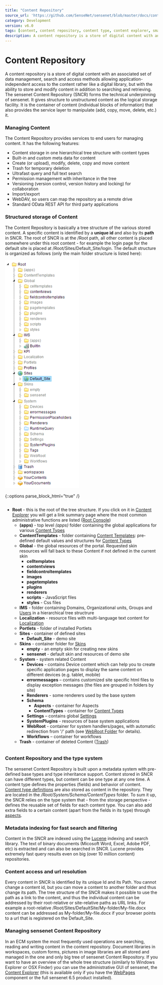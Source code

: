 ```yaml
---
title: "Content Repository"
source_url: 'https://github.com/SenseNet/sensenet/blob/master/docs/content-repository.md'
category: Development
version: v6.0
tags: [content, content repository, content type, content explorer, smart application model, trash, sn6, sn7]
description: A content repository is a store of digital content with an associated set of data management, search and access methods allowing application-independent access to the content rather like a digital library, but with the ability to store and modify content in addition to searching and retrieving.
---
```


# Content Repository

A content repository is a store of digital content with an associated set of data management, search and access methods allowing application-independent access to the content rather like a digital library, but with the ability to store and modify content in addition to searching and retrieving. The sensenet Content Repository (SNCR) forms the technical underpinning of sensenet. It gives structure to unstructured content as the logical storage facility. It is the container of content (individual blocks of information) that also provides the service layer to manipulate (add, copy, move, delete, etc.) it.

### Managing Content

The Content Repository provides services to end users for managing content. It has the following features:

- Content storage in one hierarchical tree structure with content types
- Built-in and custom meta data for content
- Create (or upload), modify, delete, copy and move content
- Trash for temporary deletion
- Ultrafast query and full text search
- Permission management with inheritance in the tree
- Versioning (version control, version history and locking) for collaboration
- Import/export
- WebDAV, so users can map the repository as a remote drive
- Standard OData REST API for third party applications

### Structured storage of Content

The Content Repository is basically a tree structure of the various stored content. A specific content is identified by a **unique id** and also by its **path** in SNCR. The root of SNCR is at the /Root path, all other content is placed somewhere under this root content - for example the login page for the default site is placed at /Root/Sites/Default_Site/login. The default structure is organized as follows (only the main folder structure is listed here):

<div style="display: inline-block;vertical-align: top; padding-right: 20px; width: 260px;">
<img src="https://raw.githubusercontent.com/SenseNet/sensenet/master/docs/images/content-repository1.png" alt="Content Repository tree" /> 
</div>

{::options parse_block_html="true" /}
<div style="display: inline-block;width: 500px;">

- **Root** - this is the root of the tree structure. If you click on it in [Content Explorer](/docs/content-explorer) you will get a link summary page where the most common administrative functions are listed ([Root Console](/docs/root-console))
  - **(apps)** - top level _(apps)_ folder containing the global applications for various [Content Types](/docs/content-types)
  - **ContentTemplates** - folder containing [Content Templates](/docs/content-templates): pre-defined default values and structures for [Content Types](/docs/content-types)
  - **Global** - the global resources of the portal. Requested skin resources will fall back to these Content if not defined in the current skin
    - **celltemplates**
    - **contentviews**
    - **fieldcontroltemplates**
    - **images**
    - **pagetemplates**
    - **plugins**
    - **renderers**
    - **scripts** - JavaScript files
    - **styles** - Css files
  - **IMS** - folder containing Domains, Organizational units, Groups and [Users](/docs/user-content-type) in a hierarchical tree structrure
  - **Localization** - resource files with multi-language text content for [Localization](/docs/localization)
  - **Portlets** - folder of installed Portlets
  - **Sites** - container of defined sites
    - **Default_Site** - demo site
  - **Skins** - container folder for [Skins](/docs/skin-system)
    - **empty** - an empty skin for creating new skins
    - **sensenet** - default skin and resources of demo site
  - **System** - system related Content
    - **Devices** - contains Device content which can help you to create specific application pages to display the same content on different devices (e.g. tablet, mobile)
    - **errormessages** – contains customized site specific html files to display exception messages (the files are grouped in folders by site)
    - **Renderers** - some renderers used by the base system
    - **Schema**
      - **Aspects** - container for Aspects
      - **ContentTypes** - container for [Content Types](/docs/content-types)
    - **Settings** – contains global [Settings](/docs/settings)
    - **SystemPlugins** - resources of base system applications
    - **WebRoot** - container for system handlers/pages, with automatic redirection from '/' path (see [WebRoot Folder](/docs/webroot-folder) for details).
    - **Workflows** – container for workflows
  - **Trash** - container of deleted Content ([Trash](/docs/trash))

</div>

### Content Repository and the type system

The sensenet Content Repository is built upon a metadata system with pre-defined base types and type inheritance support. Content stored in SNCR can have different types, but content can be one type at any one time. A content type defines the properties (fields) and behavior of content. [Content type definitions](/docs/ctd) are also stored as content in the repository. They are located in the _/Root/System/Schema/ContentTypes_ folder. To sum it up, the SNCR relies on the type system that - from the storage perspective - defines the reusable set of fields for each content type. You can also add extra fields to a certain content (apart from the fields in its type) through [aspects](/docs/aspect).

### Metadata indexing for fast search and filtering

Content in the SNCR are indexed using the [Lucene](http://lucene.apache.org/lucene.net/) indexing and search library. The text of binary documents (Micosoft Word, Excel, Adobe PDF, etc) is extracted and can also be searched in SNCR. Lucene provides extremely fast query results even on big (over 10 million content) repositories.

### Content access and url resolution

Every content in SNCR is identified by its unique Id and its Path. You cannot change a content id, but you can move a content to another folder and thus change its path. The tree structure of the SNCR makes it possible to use the path as a link to the content, and thus the individual content can be addressed by their root-relative or site-relative paths as URL links. For example a root-relative /Root/Sites/DefaultSite/My-folder/My-file.docx content can be addressed as My-folder/My-file.docx if your browser points to a url that is registered on the Default_Site.

### Managing sensenet Content Repository

In an ECM system the most frequently used operations are searching, reading and writing content in the content repository. Document libraries in workspaces, custom forms, pictures in image libraries are all stored and managed in the one and only big tree of sensenet Content Repository. If you want to have an overview of the whole tree structure (similarly to Windows Explorer or OSX Finder) you can use the administrative GUI of sensenet, the [Content Explorer](/docs/content-explorer) (this is available only if you have the [WebPages](https://github.com/SenseNet/sn-webpages) component or the full sensenet 6.5 product installed).